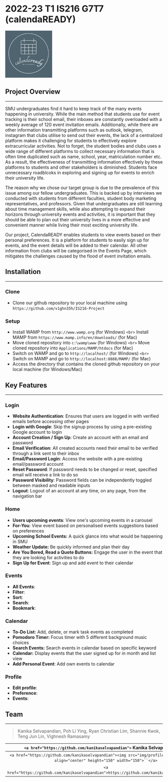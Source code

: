 # 2022-23 T1 IS216 G7T7 (calendaREADY)

<a>
    <img src="img/logo/logo-greenbg.png" title="calendaREADY" alt="calendaREADY" style="height: 150px">
</a>

## Project Overview

---

SMU undergraduates find it hard to keep track of the many events happening in university. While the main method that students use for event tracking is their school email, their inboxes are constantly overloaded with a weekly average of 120 event invitation emails. Additionally, while there are other information transmitting platforms such as outlook, telegram, instagram that clubs utilise to send out their events, the lack of a centralized platform makes it challenging for students to effectively explore extracurricular activities. Not to forget, the student bodies and clubs uses a wide range of different platforms to collect necessary information that is often time duplicated such as name, school, year, matriculation number etc. As a result, the effectiveness of transmitting information effectively by these platforms to students and other stakeholders is diminished. Students face unnecessary roadblcoks in exploring and signing up for events to enrich their university life.

The reason why we chose our target group is due to the prevalence of this issue among our fellow undergraduates. This is backed up by interviews we conducted with students from different faculties, student body marketing representatives, and professors. Given that undergraduates are still learning about time management skills, while also attempting to expand their horizons through university events and activities, it is important that they should be able to plan out their university lives in a more effective and convenient manner while living their most exciting university life.

Our project, CalendaREADY enables students to view events based on their personal preferences. It is a platform for students to easily sign up for events, and the event details will be added to their calendar. All other information from clubs will be categorised in the Events Page, which mitigates the challenges caused by the flood of event invitation emails.

## Installation

---

### Clone

- Clone our github repository to your local machine using `https://github.com/v1ghn35h/IS216-Project`

### Setup

- Install WAMP from `http://www.wamp.org` (for Windows)
  `<br>` Install MAMP from `https://www.mamp.info/en/downloads/` (for Mac)
- Move cloned repository into `c:\wamp\www` (for Windows)
  `<br>` Move cloned repository into `Applications/MAMP/htdocs` (for Mac)
- Switch on WAMP and go to `http://localhost/` (for Windows)
  `<br>` Switch on MAMP and go to `http://localhost:8888/MAMP/` (for Mac)
- Access the directory that contains the cloned github repository on your local machine (for Windows/Mac)

## Key Features

---

### Login

- **Website Authentication**: Ensures that users are logged in with verified emails before accessing other pages
- **Login with Google**: Skip the signup process by using a pre-existing Google account to login
- **Account Creation / Sign Up**: Create an account with an email and password
- **Email Verification**: All created accounts need their email to be verified through a link sent to their inbox
- **Email/Password Login**: Access the website with a pre-existing email/password account
- **Reset Password**: If password needs to be changed or reset, specified email will receive a link to do so
- **Password Visibility**: Password fields can be independently toggled between masked and readable inputs
- **Logout**: Logout of an account at any time, on any page, from the navigation bar

### Home

- **Users upcoming events**: View one's upcoming events in a carousel
- **For-You**: View event based on personalised events suggestions based on preferences
- **Upcoming School Events:** A quick glance into what would be happening in SMU
- **Weather Update:** Be quickly informed and plan their day
- **Are You Bored, Read a Quote Buttons:** Engage the user in the event that they are looking for activities to do
- **Sign Up for Event**: Sign up and add event to their calendar

### Events

- **All Events**:
- **Filter**:
- **Sort**:
- **Search**:
- **Bookmark**:

### Calendar

- **To-Do List:** Add, delete, or mark task events as completed
- **Pomodoro Timer:** Focus timer with 5 different background music choices
- **Search Events:** Search events in calendar based on specific keyword
- **Calendar:** Display events that the user signed up for in month and list view
- **Add Personal Event**: Add own events to calendar

### Profile

- **Edit profile**:
- **Preference**:
- **Events**:

## Team

---

> Kanika Selvapandian, Poh Li Ying, Ryan Christian Lim, Shannie Kwok, Teng Jun Lin, Vighnesh Ramasamy

|                         `<a href="https://github.com/kanikaselvapandian">` **Kanika Selvapandian** `</a>`                         |                             `<a href="https://github.com/liyingpoh">` **Poh Li Ying** `</a>`                             |                        `<a href="https://github.com/ryanlimsmu">` **Ryan Christian Lim** `</a>`                        |                             `<a href="https://github.com/shanniekwok">` **Shannie Kwok** `</a>`                             |                            `<a href="https://github.com/junlinteng">` **Teng Jun Lin** `</a>`                            |                           `<a href="https://github.com/v1ghn35h">` **Vighnesh Ramasamy** `</a>`                           |
| :-----------------------------------------------------------------------------------------------------------------------------------------: | :--------------------------------------------------------------------------------------------------------------------------------: | :-------------------------------------------------------------------------------------------------------------------------------: | :------------------------------------------------------------------------------------------------------------------------------------: | :---------------------------------------------------------------------------------------------------------------------------------: | :---------------------------------------------------------------------------------------------------------------------------------: |
| `<a href="https://github.com/kanikaselvapandian"><img src="img/profile-pics/kanika.png" align="center" height="150" width="150">``</a>` | `<a href="https://github.com/liyingpoh"><img src="img/profile-pics/liying.png" align="center" height="150" width="150">``</a>` | `<a href="https://github.com/ryanlimsmu"><img src="img/profile-pics/ryan.png" align="center" height="150" width="150">``</a>` | `<a href="https://github.com/shanniekwok"><img src="img/profile-pics/shannie.png" align="center" height="150" width="150" >``</a>` | `<a href="https://github.com/junlinteng"><img src="img/profile-pics/junlin.png" align="center" height="150" width="150">``</a>` | `<a href="https://github.com/v1ghn35h"><img src="img/profile-pics/vighnesh.png" align="center" height="150" width="150">``</a>` |
|                      `<a href="https://github.com/kanikaselvapandian">https://github.com/kanikaselvapandian``</a>`                      |                          `<a href="https://github.com/liyingpoh">https://github.com/liyingpoh``</a>`                          |                         `<a href="https://github.com/ryanlimsmu">https://github.com/ryanlimsmu``</a>`                         |                          `<a href="https://github.com/shanniekwok">https://github.com/shanniekwok``</a>`                          |                          `<a href="https://github.com/junlinteng">https://github.com/junlinteng``</a>`                          |                            `<a href="https://github.com/v1ghn35h">https://github.com/v1ghn35h``</a>`                            |
